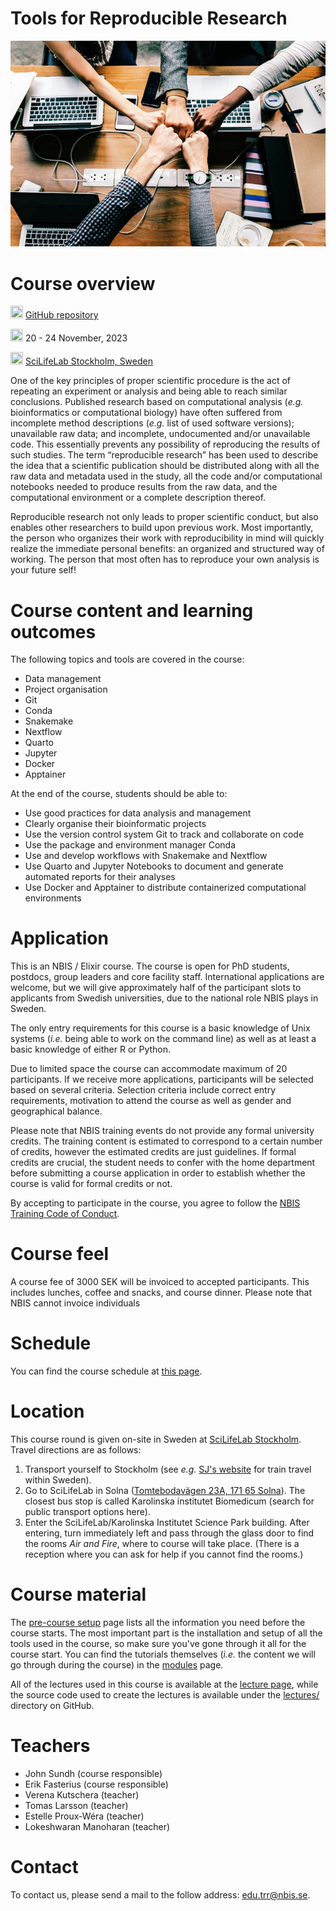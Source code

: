 # Tools for Reproducible Research

![](images/achievement-agreement-arms-1068523.jpg)

# Course overview

<img src="https://www.svgrepo.com/show/305241/github.svg"
    width="20" height="20"/>
[GitHub repository](https://github.com/NBISweden/workshop-reproducible-research/)

<img src="https://www.svgrepo.com/show/20800/event-date-and-time-symbol.svg"
    width="20" height="20"/>
20 - 24 November, 2023

<img src="https://www.svgrepo.com/show/4199/placeholder-on-a-map.svg"
    width="20" height="20"/>
[SciLifeLab Stockholm, Sweden](https://www.scilifelab.se/about-us/campus-solna/)

One of the key principles of proper scientific procedure is the act of
repeating an experiment or analysis and being able to reach similar
conclusions. Published research based on computational analysis (_e.g._
bioinformatics or computational biology) have often suffered from incomplete
method descriptions (_e.g._ list of used software versions); unavailable raw
data; and incomplete, undocumented and/or unavailable code. This essentially
prevents any possibility of reproducing the results of such studies. The term
“reproducible research” has been used to describe the idea that a scientific
publication should be distributed along with all the raw data and metadata used
in the study, all the code and/or computational notebooks needed to produce
results from the raw data, and the computational environment or a complete
description thereof.

Reproducible research not only leads to proper scientific conduct, but also
enables other researchers to build upon previous work. Most importantly, the
person who organizes their work with reproducibility in mind will quickly
realize the immediate personal benefits: an organized and structured way of
working. The person that most often has to reproduce your own analysis is your
future self!

# Course content and learning outcomes

The following topics and tools are covered in the course:

- Data management
- Project organisation
- Git
- Conda
- Snakemake
- Nextflow
- Quarto
- Jupyter
- Docker
- Apptainer

At the end of the course, students should be able to:

- Use good practices for data analysis and management
- Clearly organise their bioinformatic projects
- Use the version control system Git to track and collaborate on code
- Use the package and environment manager Conda
- Use and develop workflows with Snakemake and Nextflow
- Use Quarto and Jupyter Notebooks to document and generate automated reports
  for their analyses
- Use Docker and Apptainer to distribute containerized computational
  environments

# Application

This is an NBIS / Elixir course. The course is open for PhD students, postdocs,
group leaders and core facility staff. International applications are welcome,
but we will give approximately half of the participant slots to applicants from
Swedish universities, due to the national role NBIS plays in Sweden.

The only entry requirements for this course is a basic knowledge of Unix systems
(_i.e._ being able to work on the command line) as well as at least a basic
knowledge of either R or Python.

Due to limited space the course can accommodate maximum of 20 participants. If
we receive more applications, participants will be selected based on several
criteria. Selection criteria include correct entry requirements, motivation to
attend the course as well as gender and geographical balance.

Please note that NBIS training events do not provide any formal university
credits. The training content is estimated to correspond to a certain number of
credits, however the estimated credits are just guidelines. If formal credits
are crucial, the student needs to confer with the home department before
submitting a course application in order to establish whether the course is
valid for formal credits or not.

By accepting to participate in the course, you agree to follow the [NBIS
Training Code of Conduct](COURSE_ID/pages/code-of-conduct).

# Course feel

A course fee of 3000 SEK will be invoiced to accepted participants. This
includes lunches, coffee and snacks, and course dinner. Please note that NBIS
cannot invoice individuals

# Schedule

You can find the course schedule at [this page](https://uppsala.instructure.com/courses/COURSE_ID/pages/schedule).

# Location

This course round is given on-site in Sweden at [SciLifeLab
Stockholm](https://www.scilifelab.se/about-us/campus-solna/). Travel directions
are as follows:

1. Transport yourself to Stockholm (see _e.g._ [SJ's website](https://www.sj.se/)
   for train travel within Sweden).
2. Go to SciLifeLab in Solna ([Tomtebodavägen 23A, 171 65 Solna](https://goo.gl/maps/YhWgJPt44qfTe1ad9)).
   The closest bus stop is called Karolinska institutet Biomedicum (search for
   public transport options here).
3. Enter the SciLifeLab/Karolinska Institutet Science Park building. After
   entering, turn immediately left and pass through the glass door to find the
   rooms _Air and Fire_, where to course will take place. (There is a reception
   where you can ask for help if you cannot find the rooms.)

# Course material

The [pre-course setup](https://uppsala.instructure.com/courses/COURSE_ID/pages/pre-course-setup)
page lists all the information you need before the course starts. The most
important part is the installation and setup of all the tools used in the
course, so make sure you've gone through it all for the course start. You can
find the tutorials themselves (_i.e._ the content we will go through during the
course) in the [modules](https://uppsala.instructure.com/courses/COURSE_ID/modules)
page.

All of the lectures used in this course is available at the [lecture page](https://uppsala.instructure.com/courses/COURSE_ID/pages/lectures),
while the source code used to create the lectures is available under the
[lectures/](https://github.com/NBISweden/workshop-reproducible-research/tree/main/lectures)
directory on GitHub.

# Teachers

- John Sundh (course responsible)
- Erik Fasterius (course responsible)
- Verena Kutschera (teacher)
- Tomas Larsson (teacher)
- Estelle Proux-Wéra (teacher)
- Lokeshwaran Manoharan (teacher)

# Contact

To contact us, please send a mail to the follow address: [edu.trr@nbis.se](mailto:edu.trr@nbis.se).
